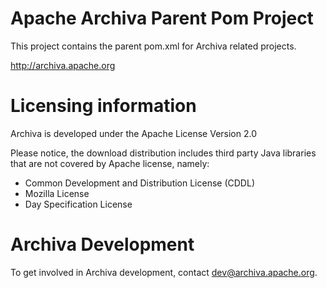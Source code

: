 Apache Archiva Parent Pom Project
=================================

This project contains the parent pom.xml for Archiva related projects. 

http://archiva.apache.org

Licensing information
=====================

Archiva is developed under the Apache License Version 2.0 

Please notice, the download distribution includes third party Java libraries that are not covered by Apache license, namely:
- Common Development and Distribution License (CDDL)
- Mozilla License
- Day Specification License


Archiva Development
===================

To get involved in Archiva development, contact dev@archiva.apache.org.





